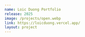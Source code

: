 ```yaml
---
name: Loic Duong Portfolio
release: 2025
image: /projects/open.webp
link: https://loicduong.vercel.app/
layout: project
---
```

